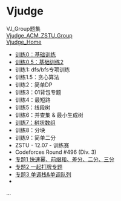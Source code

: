 # Vjudge
VJ_Group题集  
[Vjudge_ACM_ZSTU_Group](https://vjudge.net/group/zstu)  
[Vjudge_Home](https://vjudge.net[/)  

- [训练0：基础训练](https://github.com/Jokernolove/Vjudge/tree/master/%E8%AE%AD%E7%BB%830%EF%BC%9A%E5%9F%BA%E7%A1%80%E8%AE%AD%E7%BB%83)  
- [训练0.5：基础训练2](https://github.com/Jokernolove/Vjudge/tree/master/%E8%AE%AD%E7%BB%830.5%EF%BC%9A%E5%9F%BA%E7%A1%80%E8%AE%AD%E7%BB%832)  
- 训练1: dfs/bfs专项训练  
- 训练1.5：贪心算法  
- 训练2：简单DP  
- 训练3：01背包专题  
- 训练4：最短路  
- 训练5：线段树  
- 训练6：并查集 & 最小生成树  
- [训练7：树状数组](https://github.com/JokerNoCry/Vjudge/tree/master/%E6%A0%91%E7%8A%B6%E6%95%B0%E7%BB%84)  
- 训练8：分块   
- 训练9：简单二分   
- ZSTU - 12.07 - 训练赛  
- Codeforces Round #496 (Div. 3)  
- [专题1 快速幂、前缀和、差分、二分、三分](https://github.com/JokerNoCry/Vjudge/tree/master/%E5%BF%AB%E9%80%9F%E5%B9%82%E3%80%81%E5%89%8D%E7%BC%80%E5%92%8C%E3%80%81%E5%B7%AE%E5%88%86%E3%80%81%E4%BA%8C%E5%88%86%E3%80%81%E4%B8%89%E5%88%86)  
- [专题2 一起打牌专题](https://github.com/Jokernolove/Vjudge/tree/master/%E4%B8%80%E8%B5%B7%E6%89%93%E7%89%8C%E4%B8%93%E9%A2%98)  
- [专题3 单调栈&单调队列](https://github.com/JokerNoCry/Vjudge/tree/master/%E5%8D%95%E8%B0%83%E6%A0%88%26%E5%8D%95%E8%B0%83%E9%98%9F%E5%88%97) 
- 
...

